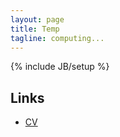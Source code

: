 ```yaml
---
layout: page
title: Temp
tagline: computing...
---
```

{% include JB/setup %}

<style>
#nav {
    line-height:30px;
    background-color:#eeeeee;
    height:260px;
    width:205px;
    float:left;
    padding:5px;
}
#section {
    width:400px;
    float:left;
    padding:10px;
}
</style>

## Links

* [CV](../CV.pdf)
